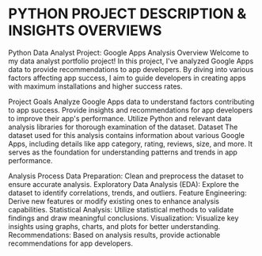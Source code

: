 # PYTHON PROJECT DESCRIPTION & INSIGHTS OVERVIEWS

Python Data Analyst Project: Google Apps Analysis Overview Welcome to my data analyst portfolio project! In this project, I've analyzed Google Apps data to provide recommendations to app developers. By diving into various factors affecting app success, I aim to guide developers in creating apps with maximum installations and higher success rates.

Project Goals Analyze Google Apps data to understand factors contributing to app success. Provide insights and recommendations for app developers to improve their app's performance. Utilize Python and relevant data analysis libraries for thorough examination of the dataset. Dataset The dataset used for this analysis contains information about various Google Apps, including details like app category, rating, reviews, size, and more. It serves as the foundation for understanding patterns and trends in app performance.

Analysis Process Data Preparation: Clean and preprocess the dataset to ensure accurate analysis. 
Exploratory Data Analysis (EDA): Explore the dataset to identify correlations, trends, and outliers. 
Feature Engineering: Derive new features or modify existing ones to enhance analysis capabilities. 
Statistical Analysis: Utilize statistical methods to validate findings and draw meaningful conclusions. 
Visualization: Visualize key insights using graphs, charts, and plots for better understanding. 
Recommendations: Based on analysis results, provide actionable recommendations for app developers.
